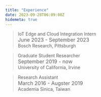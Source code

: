 ```yaml
---
title: "Experience"
date: 2023-09-28T06:09:08Z
hidemeta: true
---
```


> IoT Edge and Cloud Integration Intern<br>
> <font size="3">June 2023 - September 2023</font><br>
> Bosch Research, Pittsburgh

> Graduate Student Researcher<br>
> <font size="3">September 2019 - now</font><br>
> University of California, Irvine

> Research Assistant<br>
> <font size="3">March 2016 - Augster 2019</font><br>
> Academia Sinica, Taiwan